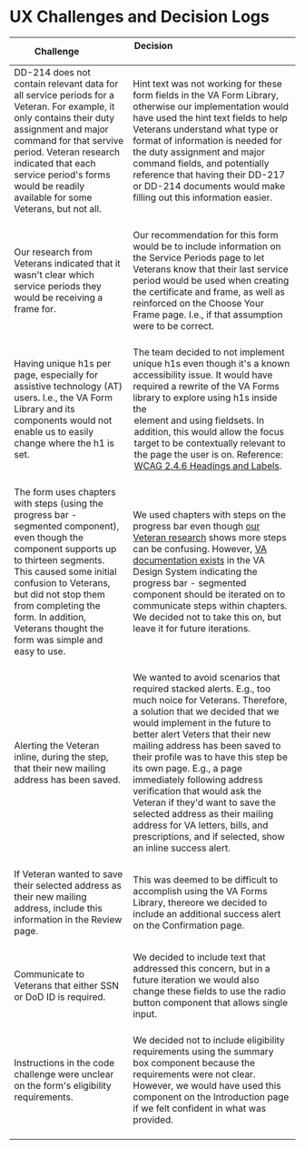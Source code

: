 # UX Challenges and Decision Logs

| Challenge &nbsp; &nbsp; &nbsp; &nbsp; &nbsp; | Decision &nbsp; &nbsp; &nbsp; &nbsp; &nbsp; &nbsp; &nbsp; &nbsp; &nbsp; &nbsp; &nbsp; &nbsp; &nbsp; &nbsp; &nbsp; &nbsp; &nbsp; &nbsp; &nbsp; &nbsp; &nbsp; &nbsp; &nbsp; &nbsp; &nbsp; &nbsp; &nbsp; &nbsp; |
| ------------------- | ----------  | 
| DD-214 does not contain relevant data for all service periods for a Veteran. For example, it only contains their duty assignment and major command for that servive period. Veteran research indicated that each service period's forms would be readily available for some Veterans, but not all.<br/><br/> | Hint text was not working for these form fields in the VA Form Library, otherwise our implementation would have used the hint text fields to help Veterans understand what type or format of information is needed for the duty assignment and major command fields, and potentially reference that having their DD-217 or DD-214 documents would make filling out this information easier.<br/><br/> |
| Our research from Veterans indicated that it wasn't clear which service periods they would be receiving a frame for.<br/><br/> | Our recommendation for this form would be to include information on the Service Periods page to let Veterans know that their last service period would be used when creating the certificate and frame, as well as reinforced on the Choose Your Frame page. I.e., if that assumption were to be correct.<br/><br/> |
| Having unique h1s per page, especially for assistive technology (AT) users. I.e., the VA Form Library and its components would not enable us to easily change where the h1 is set.<br/><br/> | The team decided to not implement unique h1s even though it's a known accessibility issue. It would have required a rewrite of the VA Forms library to explore using h1s inside the <legend> element and using fieldsets. In addition, this would allow the focus target to be contextually relevant to the page the user is on. Reference: [WCAG 2.4.6 Headings and Labels](https://www.w3.org/TR/WCAG21/#headings-and-labels).<br/><br/> |
| The form uses chapters with steps (using the progress bar - segmented component), even though the component supports up to thirteen segments. This caused some initial confusion to Veterans, but did not stop them from completing the form. In addition, Veterans thought the form was simple and easy to use.<br/><br/> | We used chapters with steps on the progress bar even though [our Veteran research](https://github.com/agilesix/vets-website/tree/main/docs/research) shows more steps can be confusing. However, [VA documentation exists](https://github.com/department-of-veterans-affairs/vets-design-system-documentation/issues/2688) in the VA Design System indicating the progress bar - segmented component should be iterated on to communicate steps within chapters. We decided not to take this on, but leave it for future iterations.<br/><br/> |
| Alerting the Veteran inline, during the step, that their new mailing address has been saved.<br/><br/> | We wanted to avoid scenarios that required stacked alerts. E.g., too much noice for Veterans. Therefore, a solution that we decided that we would implement in the future to better alert Veters that their new mailing address has been saved to their profile was to have this step be its own page. E.g., a page immediately following address verification that would ask the Veteran if they'd want to save the selected address as their mailing address for VA letters, bills, and prescriptions, and if selected, show an inline success alert.<br/><br/> |
| If Veteran wanted to save their selected address as their new mailing address, include this information in the Review page.<br/><br/> | This was deemed to be difficult to accomplish using the VA Forms Library, thereore we decided to include an additional success alert on the Confirmation page.<br/><br/> |
| Communicate to Veterans that either SSN or DoD ID is required.<br/><br/> | We decided to include text that addressed this concern, but in a future iteration we would also change these fields to use the radio button component that allows single input.<br/><br/> |
| Instructions in the code challenge were unclear on the form's eligibility requirements.<br/><br/> | We decided not to include eligibility requirements using the summary box component because the requirements were not clear. However, we would have used this component on the Introduction page if we felt confident in what was provided.<br/><br/> |

